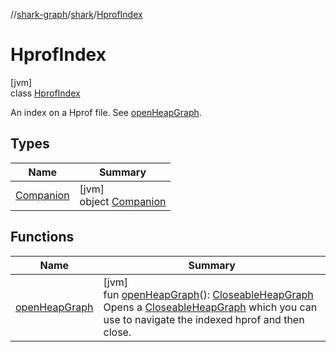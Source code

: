 //[shark-graph](../../../index.md)/[shark](../index.md)/[HprofIndex](index.md)

# HprofIndex

[jvm]\
class [HprofIndex](index.md)

An index on a Hprof file. See [openHeapGraph](open-heap-graph.md).

## Types

| Name | Summary |
|---|---|
| [Companion](-companion/index.md) | [jvm]<br>object [Companion](-companion/index.md) |

## Functions

| Name | Summary |
|---|---|
| [openHeapGraph](open-heap-graph.md) | [jvm]<br>fun [openHeapGraph](open-heap-graph.md)(): [CloseableHeapGraph](../-closeable-heap-graph/index.md)<br>Opens a [CloseableHeapGraph](../-closeable-heap-graph/index.md) which you can use to navigate the indexed hprof and then close. |
